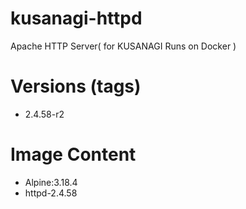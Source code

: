 # kusanagi-httpd

Apache HTTP Server( for KUSANAGI Runs on Docker )

# Versions (tags)

- 2.4.58-r2

# Image Content

- Alpine:3.18.4
- httpd-2.4.58

